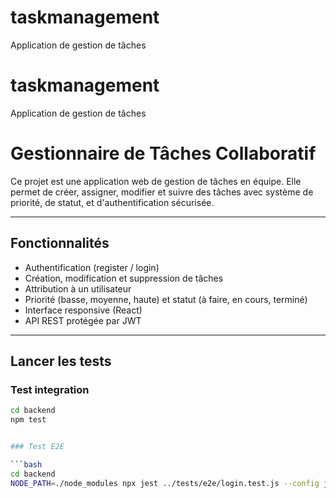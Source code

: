 # taskmanagement
Application de gestion de tâches

# taskmanagement
Application de gestion de tâches

# Gestionnaire de Tâches Collaboratif

Ce projet est une application web de gestion de tâches en équipe. Elle permet de créer, assigner, modifier et suivre des tâches avec système de priorité, de statut, et d'authentification sécurisée.

---

## Fonctionnalités

- Authentification (register / login)
- Création, modification et suppression de tâches
- Attribution à un utilisateur
- Priorité (basse, moyenne, haute) et statut (à faire, en cours, terminé)
- Interface responsive (React)
- API REST protégée par JWT

---

## Lancer les tests

### Test integration

```bash
cd backend
npm test


### Test E2E

```bash
cd backend
NODE_PATH=./node_modules npx jest ../tests/e2e/login.test.js --config jest.config.js
